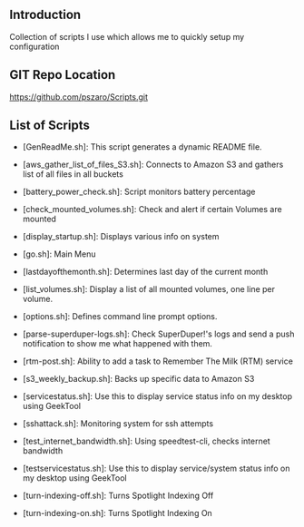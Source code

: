                    
Introduction
-----------------
Collection of scripts I use which allows me to quickly setup my configuration
                   
GIT Repo Location
-----------------
https://github.com/pszaro/Scripts.git
                   
List of Scripts
-----------------

  - [GenReadMe.sh]:
   This script generates a dynamic README file.

  - [aws_gather_list_of_files_S3.sh]:
   Connects to Amazon S3 and gathers list of all files in all buckets

  - [battery_power_check.sh]:
   Script monitors battery percentage

  - [check_mounted_volumes.sh]:
   Check and alert if certain Volumes are mounted

  - [display_startup.sh]:
   Displays various info on system

  - [go.sh]:
   Main Menu

  - [lastdayofthemonth.sh]:
   Determines last day of the current month

  - [list_volumes.sh]:
   Display a list of all mounted volumes, one line per volume.

  - [options.sh]:
   Defines command line prompt options.

  - [parse-superduper-logs.sh]:
   Check SuperDuper!'s logs and send a push notification to show me what happened with them.

  - [rtm-post.sh]:
   Ability to add a task to Remember The Milk (RTM) service

  - [s3_weekly_backup.sh]:
   Backs up specific data to Amazon S3

  - [servicestatus.sh]:
   Use this to display service status info on my desktop using GeekTool

  - [sshattack.sh]:
   Monitoring system for ssh attempts

  - [test_internet_bandwidth.sh]:
   Using speedtest-cli, checks internet bandwidth

  - [testservicestatus.sh]:
   Use this to display service/system status info on my desktop using GeekTool

  - [turn-indexing-off.sh]:
   Turns Spotlight Indexing Off

  - [turn-indexing-on.sh]:
   Turns Spotlight Indexing On

